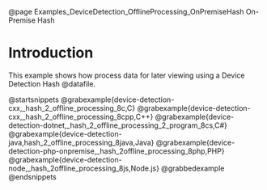 @page Examples_DeviceDetection_OfflineProcessing_OnPremiseHash On-Premise Hash

# Introduction

This example shows how process data for later viewing using a Device Detection Hash @datafile.

@startsnippets
@grabexample{device-detection-cxx,_hash_2_offline_processing_8c,C}
@grabexample{device-detection-cxx,_hash_2_offline_processing_8cpp,C++}
@grabexample{device-detection-dotnet,_hash_2_offline_processing_2_program_8cs,C#}
@grabexample{device-detection-java,hash_2_offline_processing_8java,Java}
@grabexample{device-detection-php-onpremise,_hash_2offline_processing_8php,PHP}
@grabexample{device-detection-node,_hash_2offline_processing_8js,Node.js}
@grabbedexample
@endsnippets
